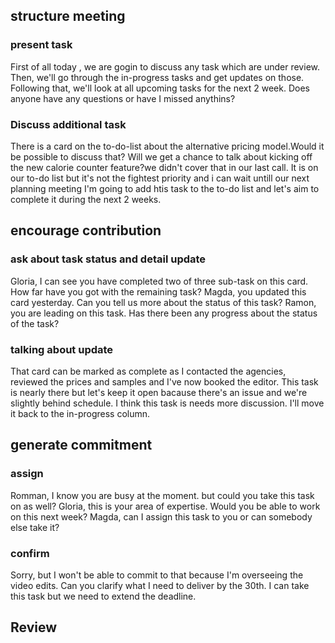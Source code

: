 ## structure meeting
### present task
First of all today , we are gogin to discuss any task which are under review.
Then, we'll go through the in-progress tasks and get updates on those.
Following that, we'll look at all upcoming tasks for the next 2 week.
Does anyone have any questions or have I missed anythins?
### Discuss additional task
There is a card on the to-do-list about the alternative pricing model.Would it be possible to discuss that?
Will we get a chance to talk about kicking off the new calorie counter feature?we didn't cover that in our last call.
It is on our to-do list but it's not the fightest priority and i can wait untill our next planning meeting
I'm going to add htis task to the to-do list and let's aim to complete it during the next 2 weeks.

## encourage contribution
### ask about task status and detail update
Gloria, I can see you have completed two of three sub-task on this card.
How far have you got with the remaining task?
Magda, you updated this card yesterday.
Can you tell us more about the status of this task?
Ramon, you are leading on this task.
Has there been any progress about the status of the task?

### talking about update
That card can be marked as complete as I contacted the agencies, reviewed the prices and samples and I've now booked the editor.
This task is nearly there but let's keep it open bacause there's an issue and we're slightly behind schedule.
I think this task is needs more discussion.
I'll move it back to the in-progress column.

## generate commitment
### assign 
Romman, I know you are busy at the moment.  but could you take this task on as well?
Gloria, this is your area of expertise. Would you be able to work on this next week?
Magda, can I assign this task to you or can somebody else take it?
### confirm
Sorry, but I won't be able to commit to that because I'm overseeing the video edits.
Can you clarify what I need to deliver by the 30th.
I can take this task but we need to extend the deadline.

## Review

